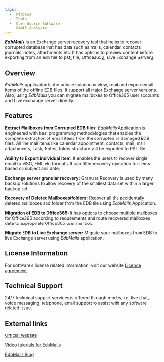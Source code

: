 ```yaml
---
tags:
  -  Windows
  -  Tools
  -  Open Source Software
  -  Email Analysis
---
```

***EdbMails*** is an Exchange server recovery tool that helps to recover
corrupted database that has data such as mails, calendar, contacts,
journals, notes, attachments etc. It has options to preview content
before exporting from an edb file to
pst[1](http://en.wikipedia.org/wiki/Personal_Storage_Table) file,
Office365[2](http://en.wikipedia.org/wiki/Office_365), Live Exchange
Server[3](http://en.wikipedia.org/wiki/Microsoft_Exchange_Server).

## **Overview**

*EdbMails* application is the unique solution to view, read and export
email items of the offline EDB files. It support all major Exchange
server versions. Also, using *EdbMails* you can migrate mailboxes to
Office365 user accounts and Live exchange server directly.

## **Features**

**Extract Mailboxes from Corrupted EDB files:** *EdbMails* Application
is engineered with best programming methodologies that enables the
complete extraction of email items from the corrupted or damaged EDB
files. All the mail items like calendar appointment, contacts, mail,
mail attachments, Task, Notes, folder structure will be exported to PST
file.

**Ability to Export individual item:** It enables the users to recover
single email to MSG, EML etc formats. It can filter recovery operation
for items based on subject and date.

**Exchange server granular recovery:** Granular Recovery is used by many
backup solutions to allow recovery of the smallest data set within a
larger backup set.

**Recovery of Deleted Mailboxes/folders:** Recover all the accidentally
deleted mailboxes and folder from the EDB file using *EdbMails*
Application.

**Migration of EDB to Office365:** It has options to choose multiple
mailboxes for Office365 according to requirements and route recovered
mailboxes data to appropriate Office365 user mailbox.

**Migrate EDB to Live Exchange server:** Migrate your mailboxes from EDB
to live Exchange server using *EdbMails* application.

## **License Information**

For software’s license related information, visit our website [Licence
agreement](http://www.edbmails.com/pages/terms-of-use.html)

## **Technical Support**

24/7 technical support services is offered through modes, i.e. live
chat, voice messaging, telephone, email support to assist with any
software related issue.

## **External links**

[Official Website](http://edbmails.com/)

[Video tutorials for
EdbMails](https://www.edbmails.com/pages/video.html)

[EdbMails Blog](http://blog.edbmails.com)